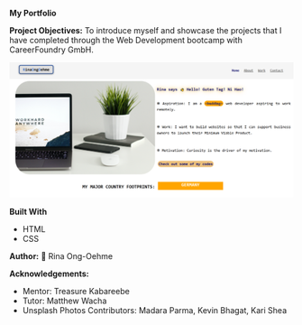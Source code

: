 **My Portfolio**

**Project Objectives:**
To introduce myself and showcase the projects that I have completed through the Web Development bootcamp with CareerFoundry GmbH.

![myportfolio png](img/myportfolio.png)


**Built With**
* HTML
* CSS


**Author:**
:camel: Rina Ong-Oehme

**Acknowledgements:**
* Mentor: Treasure Kabareebe
* Tutor: Matthew Wacha
* Unsplash Photos Contributors:
Madara Parma,
Kevin Bhagat,
Kari Shea
